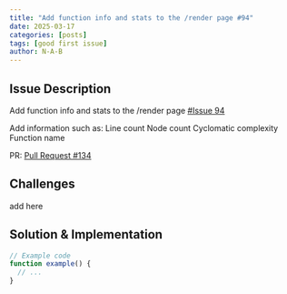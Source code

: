 ```yaml
---
title: "Add function info and stats to the /render page #94"
date: 2025-03-17
categories: [posts]
tags: [good first issue]
author: N-A-B
---
```


## Issue Description

Add function info and stats to the /render page [#Issue 94](https://github.com/tmr232/function-graph-overview/issues/94)


Add information such as:
Line count
Node count
Cyclomatic complexity
Function name


PR:
[Pull Request #134](https://github.com/tmr232/function-graph-overview/pull/134)

## Challenges

add here

## Solution & Implementation

```js
// Example code
function example() {
  // ...
}
```